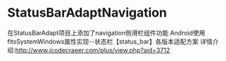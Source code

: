 # StatusBarAdaptNavigation
在StatusBarAdapt项目上添加了navigation侧滑栏组件功能
Android使用fitsSystemWindows属性实现--状态栏【status_bar】各版本适配方案
详情介绍:http://www.jcodecraeer.com/plus/view.php?aid=3712